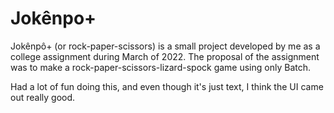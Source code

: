 # Jokênpo+

  Jokênpô+ (or rock-paper-scissors) is a small project developed by me as a college assignment during March of 2022. The proposal of the assignment was to make a rock-paper-scissors-lizard-spock game using only Batch.

  Had a lot of fun doing this, and even though it's just text, I think the UI came out really good.
